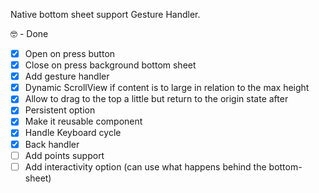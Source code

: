Native bottom sheet support Gesture Handler.

🤓 - Done
- [x] Open on press button
- [x] Close on press background bottom sheet
- [x] Add gesture handler
- [x] Dynamic ScrollView if content is to large in relation to the max height 
- [x] Allow to drag to the top a little but return to the origin state after
- [x] Persistent option
- [x] Make it reusable component
- [x] Handle Keyboard cycle 
- [x] Back handler
- [ ] Add points support
- [ ] Add interactivity option (can use what happens behind the bottom-sheet)
